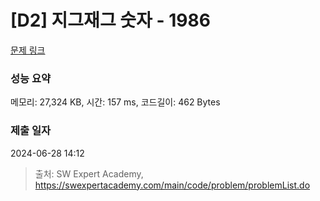 # [D2] 지그재그 숫자 - 1986 

[문제 링크](https://swexpertacademy.com/main/code/problem/problemDetail.do?contestProbId=AV5PxmBqAe8DFAUq) 

### 성능 요약

메모리: 27,324 KB, 시간: 157 ms, 코드길이: 462 Bytes

### 제출 일자

2024-06-28 14:12



> 출처: SW Expert Academy, https://swexpertacademy.com/main/code/problem/problemList.do